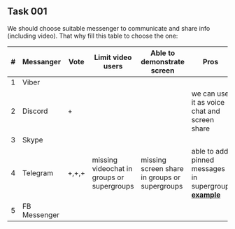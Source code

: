 ## Task 001 

We should choose suitable messenger to communicate and share info (including video).
That why fill this table to choose the one:

|# | Messanger | Vote | Limit video users | Able to demonstrate screen | Pros | Cons |
|---|----------| ---- | ----------------- | -------------------------- | ---- | ---- |
|1|Viber|
|2|Discord|+|||we can use it as voice chat and screen share|hard to moderate as chat
|3|Skype|||
|4|Telegram|+,+,+|missing videochat in groups or supergroups|missing screen share in groups or supergroups|able to add pinned messages in supergroup [**example**](https://imgur.com/gallery/h2okIU9)
|5|FB Messenger|

